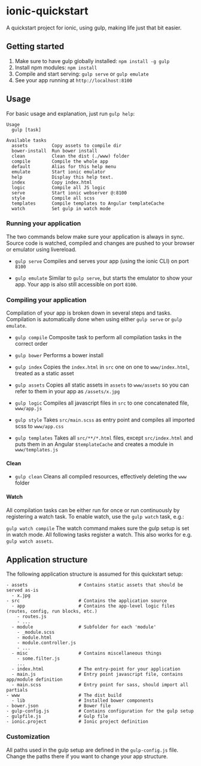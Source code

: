 # ionic-quickstart
A quickstart project for ionic, using gulp, making life just that bit easier.

## Getting started
1. Make sure to have gulp globally installed: `npm install -g gulp`
2. Install npm modules: `npm install`
3. Compile and start serving: `gulp serve` or `gulp emulate`
4. See your app running at `http://localhost:8100`

## Usage
For basic usage and explanation, just run `gulp help`:

```
Usage
  gulp [task]

Available tasks
  assets         Copy assets to compile dir
  bower-install  Run bower install
  clean          Clean the dist (./www) folder
  compile        Compile the whole app
  default        Alias for this help menu
  emulate        Start ionic emulator
  help           Display this help text.
  index          Copy index.html
  logic          Compile all JS logic
  serve          Start ionic webserver @:8100
  style          Compile all scss
  templates      Compile templates to Angular templateCache
  watch          Set gulp in watch mode
```

### Running your application
The two commands below make sure your application is always in sync. Source code is watched, compiled and changes are pushed to your browser or emulator using livereload.

* `gulp serve`
Compiles and serves your app (using the ionic CLI) on port `8100`

* `gulp emulate`
Similar to `gulp serve`, but starts the emulator to show your app. Your app is also still accessible on port `8100`.

### Compiling your application
Compilation of your app is broken down in several steps and tasks. Compilation is automatically done when using either `gulp serve` or `gulp emulate`.

* `gulp compile`
Composite task to perform all compilation tasks in the correct order

* `gulp bower`
Performs a bower install

* `gulp index`
Copies the `index.html` in `src` one on one to `www/index.html`, treated as a static asset

* `gulp assets`
Copies all static assets in `assets` to `www/assets` so you can refer to them in your app as `/assets/x.jpg`

* `gulp logic`
Compiles all javascript files in `src` to one concatenated file, `www/app.js`

* `gulp style`
Takes `src/main.scss` as entry point and compiles all imported scss to `www/app.css`

* `gulp templates`
Takes all `src/**/*.html` files, except `src/index.html` and puts them in an Angular `$templateCache` and creates a module in `www/templates.js`

#### Clean
* `gulp clean`
Cleans all compiled resources, effectively deleting the `www` folder

#### Watch
All compilation tasks can be either run for once or run continuously by registering a watch task. To enable watch, use the `gulp watch` task, e.g.:

`gulp watch compile`
The watch command makes sure the gulp setup is set in watch mode. All following tasks register a watch. This also works for e.g. `gulp watch assets`.

## Application structure
The following application structure is assumed for this quickstart setup:

```
- assets                   # Contains static assets that should be served as-is
  - x.jpg
- src                      # Contains the application source
  - app                    # Contains the app-level logic files (routes, config, run blocks, etc.)
    - routes.js
    - ...
  - module                 # Subfolder for each 'module'
    - _module.scss
    - module.html
    - module.controller.js
    - ...
  - misc                   # Contains miscellaneous things
    - some.filter.js
    ...
  - index.html             # The entry-point for your application
  - main.js                # Entry point javascript file, contains app/module definition
  - main.scss              # Entry point for sass, should import all partials
- www                      # The dist build
  - lib                    # Installed bower components
- bower.json               # Bower file
- gulp-config.js           # Contains configuration for the gulp setup
- gulpfile.js              # Gulp file
- ionic.project            # Ionic project definition
```

### Customization
All paths used in the gulp setup are defined in the `gulp-config.js` file. Change the paths there if you want to change your app structure.